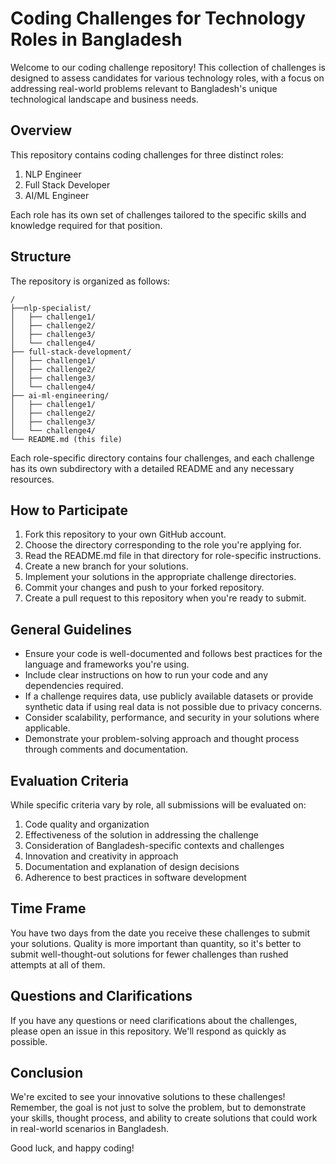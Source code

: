 # Coding Challenges for Technology Roles in Bangladesh

Welcome to our coding challenge repository! This collection of challenges is designed to assess candidates for various technology roles, with a focus on addressing real-world problems relevant to Bangladesh's unique technological landscape and business needs.

## Overview

This repository contains coding challenges for three distinct roles:

1. NLP Engineer
2. Full Stack Developer
3. AI/ML Engineer

Each role has its own set of challenges tailored to the specific skills and knowledge required for that position.

## Structure

The repository is organized as follows:

```
/
├──nlp-specialist/
│   ├── challenge1/
│   ├── challenge2/
│   ├── challenge3/
│   └── challenge4/
├── full-stack-development/
│   ├── challenge1/
│   ├── challenge2/
│   ├── challenge3/
│   └── challenge4/
├── ai-ml-engineering/
│   ├── challenge1/
│   ├── challenge2/
│   ├── challenge3/
│   └── challenge4/
└── README.md (this file)
```

Each role-specific directory contains four challenges, and each challenge has its own subdirectory with a detailed README and any necessary resources.

## How to Participate

1. Fork this repository to your own GitHub account.
2. Choose the directory corresponding to the role you're applying for.
3. Read the README.md file in that directory for role-specific instructions.
4. Create a new branch for your solutions.
5. Implement your solutions in the appropriate challenge directories.
6. Commit your changes and push to your forked repository.
7. Create a pull request to this repository when you're ready to submit.

## General Guidelines

- Ensure your code is well-documented and follows best practices for the language and frameworks you're using.
- Include clear instructions on how to run your code and any dependencies required.
- If a challenge requires data, use publicly available datasets or provide synthetic data if using real data is not possible due to privacy concerns.
- Consider scalability, performance, and security in your solutions where applicable.
- Demonstrate your problem-solving approach and thought process through comments and documentation.

## Evaluation Criteria

While specific criteria vary by role, all submissions will be evaluated on:

1. Code quality and organization
2. Effectiveness of the solution in addressing the challenge
3. Consideration of Bangladesh-specific contexts and challenges
4. Innovation and creativity in approach
5. Documentation and explanation of design decisions
6. Adherence to best practices in software development

## Time Frame

You have two days from the date you receive these challenges to submit your solutions. Quality is more important than quantity, so it's better to submit well-thought-out solutions for fewer challenges than rushed attempts at all of them.


## Questions and Clarifications

If you have any questions or need clarifications about the challenges, please open an issue in this repository. We'll respond as quickly as possible.

## Conclusion

We're excited to see your innovative solutions to these challenges! Remember, the goal is not just to solve the problem, but to demonstrate your skills, thought process, and ability to create solutions that could work in real-world scenarios in Bangladesh.

Good luck, and happy coding!
